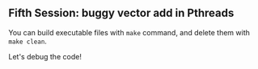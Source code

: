 ## Fifth Session: buggy vector add in Pthreads 

You can build executable files with `make` command, and delete them with `make clean`.

Let's debug the code!
